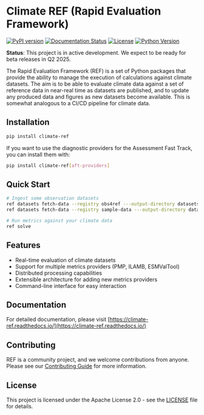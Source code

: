 # Climate REF (Rapid Evaluation Framework)

[![PyPI version](https://badge.fury.io/py/climate-ref.svg)](https://badge.fury.io/py/climate-ref)
[![Documentation Status](https://readthedocs.org/projects/climate-ref/badge/?version=latest)](https://climate-ref.readthedocs.io/en/latest/?badge=latest)
[![License](https://img.shields.io/badge/License-Apache%202.0-blue.svg)](https://opensource.org/licenses/Apache-2.0)
[![Python Version](https://img.shields.io/badge/python-3.11%2B-blue)](https://www.python.org/downloads/)

**Status**: This project is in active development. We expect to be ready for beta releases in Q2 2025.

The Rapid Evaluation Framework (REF) is a set of Python packages that provide the ability to manage the execution of calculations against climate datasets.
The aim is to be able to evaluate climate data against a set of reference data in near-real time as datasets are published,
and to update any produced data and figures as new datasets become available.
This is somewhat analogous to a CI/CD pipeline for climate data.

## Installation

```bash
pip install climate-ref
```

If you want to use the diagnostic providers for the Assessment Fast Track, you can install them with:

```bash
pip install climate-ref[aft-providers]
```

## Quick Start

```bash
# Ingest some observation datasets
ref datasets fetch-data --registry obs4ref ---output-directory datasets/obs4ref
ref datasets fetch-data --registry sample-data ---output-directory datasets/sample-data

# Run metrics against your climate data
ref solve
```

## Features

- Real-time evaluation of climate datasets
- Support for multiple metrics providers (PMP, ILAMB, ESMValTool)
- Distributed processing capabilities
- Extensible architecture for adding new metrics providers
- Command-line interface for easy interaction

## Documentation

For detailed documentation, please visit [https://climate-ref.readthedocs.io/](https://climate-ref.readthedocs.io/)

## Contributing

REF is a community project, and we welcome contributions from anyone. Please see our [Contributing Guide](https://climate-ref.readthedocs.io/en/latest/contributing/) for more information.

## License

This project is licensed under the Apache License 2.0 - see the [LICENSE](LICENSE) file for details.
